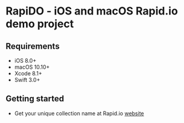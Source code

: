 # RapiDO - iOS and macOS Rapid.io demo project

## Requirements

- iOS 8.0+
- macOS 10.10+
- Xcode 8.1+
- Swift 3.0+

## Getting started

- Get your unique collection name at Rapid.io [website](https://www.rapid.io/demo)